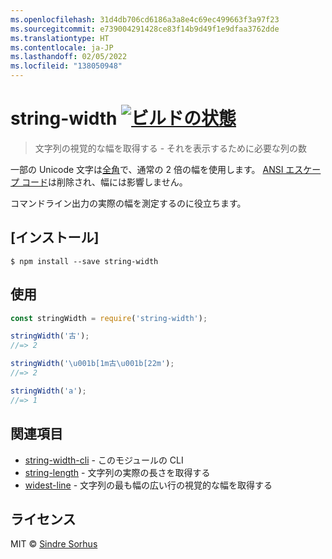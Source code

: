 ```yaml
---
ms.openlocfilehash: 31d4db706cd6186a3a8e4c69ec499663f3a97f23
ms.sourcegitcommit: e739004291428ce83f14b9d49f1e9dfaa3762dde
ms.translationtype: HT
ms.contentlocale: ja-JP
ms.lasthandoff: 02/05/2022
ms.locfileid: "138050948"
---
```

# <a name="string-width-build-statushttpstravis-ciorgsindresorhusstring-width"></a>string-width [![ビルドの状態](https://travis-ci.org/sindresorhus/string-width.svg?branch=master)](https://travis-ci.org/sindresorhus/string-width)

> 文字列の視覚的な幅を取得する - それを表示するために必要な列の数

一部の Unicode 文字は[全角](https://en.wikipedia.org/wiki/Halfwidth_and_fullwidth_forms)で、通常の 2 倍の幅を使用します。 [ANSI エスケープ コード](http://en.wikipedia.org/wiki/ANSI_escape_code)は削除され、幅には影響しません。

コマンドライン出力の実際の幅を測定するのに役立ちます。


## <a name="install"></a>[インストール]

```
$ npm install --save string-width
```


## <a name="usage"></a>使用

```js
const stringWidth = require('string-width');

stringWidth('古');
//=> 2

stringWidth('\u001b[1m古\u001b[22m');
//=> 2

stringWidth('a');
//=> 1
```


## <a name="related"></a>関連項目

- [string-width-cli](https://github.com/sindresorhus/string-width-cli) - このモジュールの CLI
- [string-length](https://github.com/sindresorhus/string-length) - 文字列の実際の長さを取得する
- [widest-line](https://github.com/sindresorhus/widest-line) - 文字列の最も幅の広い行の視覚的な幅を取得する


## <a name="license"></a>ライセンス

MIT © [Sindre Sorhus](https://sindresorhus.com)
